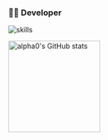 ### 👨‍💻 Developer

![skills](https://skillicons.dev/icons?i=vercel,nextjs)

<img src="https://github-readme-stats-one-bice.vercel.app/api?username=alpha0-dev&count_private=true&theme=calm&show_icons=true&include_all_commits=true&role=OWNER,ORGANIZATION_MEMBER,COLLABORATOR" alt="alpha0's GitHub stats" height="185px" />
